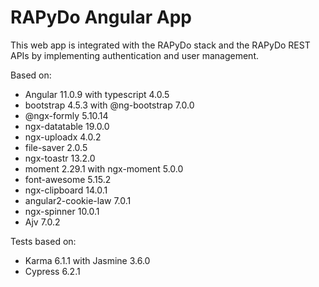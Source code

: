 # RAPyDo Angular App

This web app is integrated with the RAPyDo stack and the RAPyDo REST APIs by implementing authentication and user management.

Based on:

- Angular 11.0.9 with typescript 4.0.5
- bootstrap 4.5.3 with @ng-bootstrap 7.0.0
- @ngx-formly 5.10.14
- ngx-datatable 19.0.0
- ngx-uploadx 4.0.2
- file-saver 2.0.5
- ngx-toastr 13.2.0
- moment 2.29.1 with ngx-moment 5.0.0
- font-awesome 5.15.2
- ngx-clipboard 14.0.1
- angular2-cookie-law 7.0.1
- ngx-spinner 10.0.1
- Ajv 7.0.2

Tests based on:

- Karma 6.1.1 with Jasmine 3.6.0
- Cypress 6.2.1
